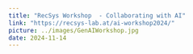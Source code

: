 ```yaml
---
title: "RecSys Workshop  - Collaborating with AI"
link: "https://recsys-lab.at/ai-workshop2024/"
picture: ../images/GenAIWorkshop.jpg
date: 2024-11-14
---
```

